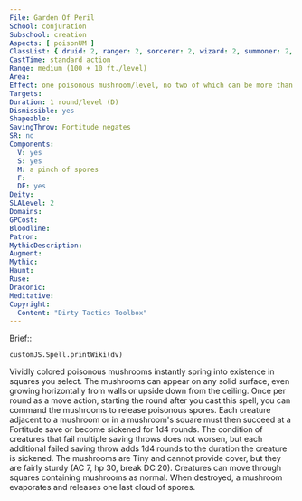 ```yaml
---
File: Garden Of Peril
School: conjuration
Subschool: creation
Aspects: [ poisonUM ]
ClassList: { druid: 2, ranger: 2, sorcerer: 2, wizard: 2, summoner: 2, unchained summoner: 2, witch: 2 }
CastTime: standard action
Range: medium (100 + 10 ft./level)
Area: 
Effect: one poisonous mushroom/level, no two of which can be more than 30 ft. apart
Targets: 
Duration: 1 round/level (D)
Dismissible: yes
Shapeable: 
SavingThrow: Fortitude negates
SR: no
Components:
  V: yes
  S: yes
  M: a pinch of spores
  F: 
  DF: yes
Deity: 
SLALevel: 2
Domains: 
GPCost: 
Bloodline: 
Patron: 
MythicDescription: 
Augment: 
Mythic: 
Haunt: 
Ruse: 
Draconic: 
Meditative: 
Copyright:
  Content: "Dirty Tactics Toolbox"
---
```

Brief:: 

```dataviewjs
customJS.Spell.printWiki(dv)
```

Vividly colored poisonous mushrooms instantly spring into existence in squares you select. The mushrooms can appear on any solid surface, even growing horizontally from walls or upside down from the ceiling.  Once per round as a move action, starting the round after you cast this spell, you can command the mushrooms to release poisonous spores. Each creature adjacent to a mushroom or in a mushroom's square must then succeed at a Fortitude save or become sickened for 1d4 rounds. The condition of creatures that fail multiple saving throws does not worsen, but each additional failed saving throw adds 1d4 rounds to the duration the creature is sickened.  The mushrooms are Tiny and cannot provide cover, but they are fairly sturdy (AC 7, hp 30, break DC 20). Creatures can  move through squares containing mushrooms as normal. When destroyed, a mushroom evaporates and releases one last cloud of spores.
